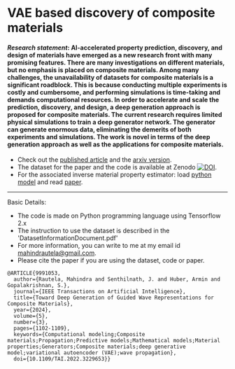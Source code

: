 # VAE based discovery of composite materials
#### *Research statement*: AI-accelerated property prediction, discovery, and design of materials have emerged as a new research front with many promising features. There are many investigations on different materials, but no emphasis is placed on composite materials. Among many challenges, the unavailability of datasets for composite materials is a significant roadblock. This is because conducting multiple experiments is costly and cumbersome, and performing simulations is time-taking and demands computational resources. In order to accelerate and scale the prediction, discovery, and design, a deep generation approach is proposed for composite materials. The current research requires limited physical simulations to train a deep generator network. The generator can generate enormous data, eliminating the demerits of both experiments and simulations. The work is novel in terms of the deep generation approach as well as the applications for composite materials.

* Check out the [published article](https://ieeexplore.ieee.org/abstract/document/9991053) and the [arxiv version](https://arxiv.org/abs/2212.06365).
* The dataset for the paper and the code is available at Zenodo <a href="https://doi.org/10.5281/zenodo.7301863"><img src="https://zenodo.org/badge/DOI/10.5281/zenodo.7301863.svg" alt="DOI"></a>. 
* For the associated inverse material property estimator: load [python model](https://github.com/mahindrautela/MatChar_dualCNN) and read [paper](https://doi.org/10.1080/15376494.2021.1982090).

------------------------------------------------------------------------------------------------------------------------------------------------------
Basic Details:
* The code is made on Python programming language using Tensorflow 2.x
* The instruction to use the dataset is described in the 'DatasetInformationDocument.pdf'
* For more information, you can write to me at my email id mahindrautela@gmail.com.
* Please cite the paper if you are using the dataset, code or paper.
```
@ARTICLE{9991053,
  author={Rautela, Mahindra and Senthilnath, J. and Huber, Armin and Gopalakrishnan, S.},
  journal={IEEE Transactions on Artificial Intelligence}, 
  title={Toward Deep Generation of Guided Wave Representations for Composite Materials}, 
  year={2024},
  volume={5},
  number={3},
  pages={1102-1109},
  keywords={Computational modeling;Composite materials;Propagation;Predictive models;Mathematical models;Material properties;Generators;Composite materials;deep generative model;variational autoencoder (VAE);wave propagation},
  doi={10.1109/TAI.2022.3229653}}
```
